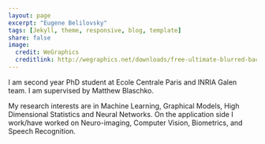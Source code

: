 ```yaml
---
layout: page
excerpt: "Eugene Belilovsky"
tags: [Jekyll, theme, responsive, blog, template]
share: false
image:
  credit: WeGraphics
  creditlink: http://wegraphics.net/downloads/free-ultimate-blurred-background-pack/
---
```

I am second year PhD student at Ecole Centrale Paris and INRIA Galen team. I am supervised by Matthew Blaschko.


My research interests are in Machine Learning, Graphical Models, High Dimensional Statistics and Neural Networks. On the application side I work/have worked on Neuro-imaging, Computer Vision, Biometrics, and Speech Recognition.  
